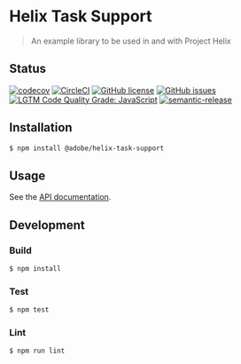 # Helix Task Support

> An example library to be used in and with Project Helix

## Status
[![codecov](https://img.shields.io/codecov/c/github/adobe/helix-task-support.svg)](https://codecov.io/gh/adobe/helix-task-support)
[![CircleCI](https://img.shields.io/circleci/project/github/adobe/helix-task-support.svg)](https://circleci.com/gh/adobe/helix-task-support)
[![GitHub license](https://img.shields.io/github/license/adobe/helix-task-support.svg)](https://github.com/adobe/helix-task-support/blob/master/LICENSE.txt)
[![GitHub issues](https://img.shields.io/github/issues/adobe/helix-task-support.svg)](https://github.com/adobe/helix-task-support/issues)
[![LGTM Code Quality Grade: JavaScript](https://img.shields.io/lgtm/grade/javascript/g/adobe/helix-task-support.svg?logo=lgtm&logoWidth=18)](https://lgtm.com/projects/g/adobe/helix-task-support)
[![semantic-release](https://img.shields.io/badge/%20%20%F0%9F%93%A6%F0%9F%9A%80-semantic--release-e10079.svg)](https://github.com/semantic-release/semantic-release)

## Installation

```bash
$ npm install @adobe/helix-task-support
```

## Usage

See the [API documentation](docs/API.md).

## Development

### Build

```bash
$ npm install
```

### Test

```bash
$ npm test
```

### Lint

```bash
$ npm run lint
```
